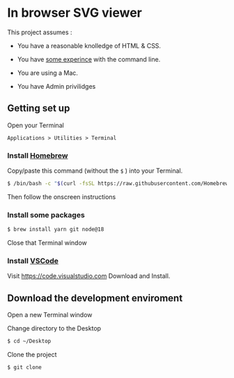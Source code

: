 # In browser SVG viewer



This project assumes :

- You have a reasonable knolledge of HTML & CSS.

- You have [some experince](https://www.youtube.com/watch?v=ogWoUU2DXBU) with the command line. 

- You are using a Mac. 

- You have Admin privilidges 

  

## Getting set up

Open your Terminal 

`Applications > Utilities > Terminal`



### Install [Homebrew](https://brew.sh) 

Copy/paste this command (without the `$` ) into your Terminal. 

```bash
$ /bin/bash -c "$(curl -fsSL https://raw.githubusercontent.com/Homebrew/install/HEAD/install.sh)"
```

Then follow the onscreen instructions



### Install some packages

``` bash
$ brew install yarn git node@18
```

Close that Terminal window



### Install [VSCode](https://code.visualstudio.com) 

Visit https://code.visualstudio.com Download and Install.



## Download the development enviroment

Open a new Terminal window

Change directory to the Desktop

```bash
$ cd ~/Desktop
```

Clone the project

```bash
$ git clone 
```

